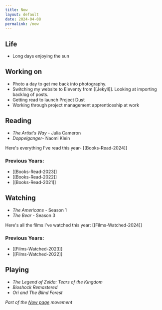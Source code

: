 ```yaml
---
title: Now
layout: default
date: 2024-04-08
permalink: /now
---
```


## Life

- Long days enjoying the sun

## Working on

- Photo a day to get me back into photography.
- Switching my website to Eleventy from [[Jekyll]]. Looking at importing backlog of posts.
- Getting read to launch Project Dust
- Working through project management apprenticeship at work

## Reading

- *The Artist's Way* - Julia Cameron
- *Doppelganger*- Naomi Klein

Here's everything I've read this year- [[Books-Read-2024]]

### Previous Years:

- [[Books-Read-2023]]
- [[Books-Read-2022]]  
- [[Books-Read-2021]] 

## Watching

- *The Americans* - Season 1
- *The Bear* - Season 3

Here's all the films I've watched this year: [[Films-Watched-2024]]

### Previous Years:

- [[Films-Watched-2023]]
- [[Films-Watched-2022]]

## Playing

- *The Legend of Zelda: Tears of the Kingdom*
- *Bioshock Remastered*
- *Ori and The Blind Forest*

*Part of the <a href="https://nownownow.com/about" >Now page</a> movement*
